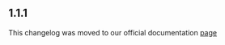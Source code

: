 ## 1.1.1

This changelog was moved to our official documentation [page](https://docs.tryrook.io/docs/category/sdks)